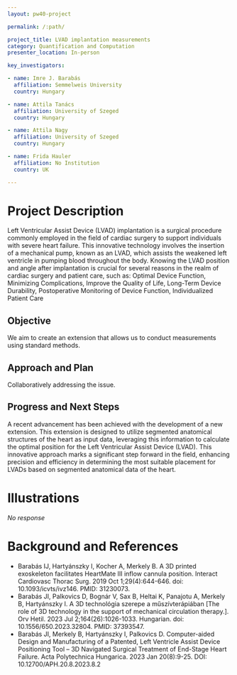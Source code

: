 ```yaml
---
layout: pw40-project

permalink: /:path/

project_title: LVAD implantation measurements
category: Quantification and Computation
presenter_location: In-person

key_investigators:

- name: Imre J. Barabás
  affiliation: Semmelweis University
  country: Hungary

- name: Attila Tanács
  affiliation: University of Szeged
  country: Hungary

- name: Attila Nagy
  affiliation: University of Szeged
  country: Hungary

- name: Frida Hauler
  affiliation: No Institution
  country: UK

---
```


# Project Description

<!-- Add a short paragraph describing the project. -->

Left Ventricular Assist Device (LVAD) implantation is a surgical procedure commonly employed in the field of cardiac surgery to support individuals with severe heart failure. This innovative technology involves the insertion of a mechanical pump, known as an LVAD, which assists the weakened left ventricle in pumping blood throughout the body. Knowing the LVAD position and angle after implantation is crucial for several reasons in the realm of cardiac surgery and patient care, such as: Optimal Device Function,
Minimizing Complications,
Improve the Quality of Life,
Long-Term Device Durability,
Postoperative Monitoring of Device Function,
Individualized Patient Care

## Objective

<!-- Describe here WHAT you would like to achieve (what you will have as end result). -->

We aim to create an extension that allows us to conduct measurements using standard methods.

## Approach and Plan

<!-- Describe here HOW you would like to achieve the objectives stated above. -->

Collaboratively addressing the issue.

## Progress and Next Steps

<!-- Update this section as you make progress, describing of what you have ACTUALLY DONE.
     If there are specific steps that you could not complete then you can describe them here, too. -->

A recent advancement has been achieved with the development of a new extension. This extension is designed to utilize segmented anatomical structures of the heart as input data, leveraging this information to calculate the optimal position for the Left Ventricular Assist Device (LVAD). This innovative approach marks a significant step forward in the field, enhancing precision and efficiency in determining the most suitable placement for LVADs based on segmented anatomical data of the heart.

# Illustrations

<!-- Add pictures and links to videos that demonstrate what has been accomplished. -->

*No response*

# Background and References

<!-- If you developed any software, include link to the source code repository.
     If possible, also add links to sample data, and to any relevant publications. -->

*   Barabás IJ, Hartyánszky I, Kocher A, Merkely B. A 3D printed exoskeleton facilitates HeartMate III inflow cannula position. Interact Cardiovasc Thorac Surg. 2019 Oct 1;29(4):644-646. doi: 10.1093/icvts/ivz146. PMID: 31230073.
*   Barabás JI, Palkovics D, Bognár V, Sax B, Heltai K, Panajotu A, Merkely B, Hartyánszky I. A 3D technológia szerepe a műszívterápiában \[The role of 3D technology in the support of mechanical circulation therapy.]. Orv Hetil. 2023 Jul 2;164(26):1026-1033. Hungarian. doi: 10.1556/650.2023.32804. PMID: 37393547.
*   Barabás JI, Merkely B, Hartyánszky I, Palkovics D. Computer-aided Design and Manufacturing of a Patented, Left Ventricle Assist Device Positioning Tool – 3D Navigated Surgical Treatment of End-Stage Heart Failure. Acta Polytechnica Hungarica. 2023 Jan 20(8):9-25. DOI: 10.12700/APH.20.8.2023.8.2
